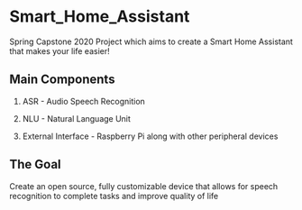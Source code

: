 # Smart_Home_Assistant

Spring Capstone 2020 Project which aims to create a Smart Home Assistant that makes your life easier!

## Main Components

1. ASR - Audio Speech Recognition

2. NLU - Natural Language Unit

3. External Interface - Raspberry Pi along with other peripheral devices

## The Goal

Create an open source, fully customizable device that allows for speech recognition to complete tasks and improve quality of life
